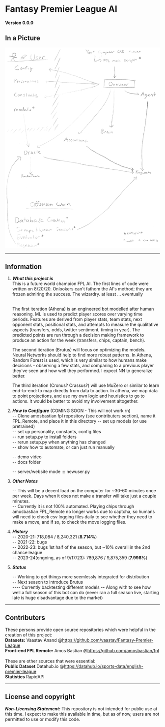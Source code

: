# Fantasy Premier League AI

**Version 0.0.0**

## In a Picture

![File Relations Picture](https://github.com/xflynx25/boring_uninteresting_repo/blob/main/Project_Diagram.png?raw=true "File Relations Visualizer")


---

## Information

1) ***What this project is*** </br>
    This is a future world champion FPL AI. The first lines of code were written on 8/20/20. Onlookers can't fathom the AI's method; they are frozen admiring the success. The wizardry. at least ... eventually
    
    <br/>The first iteration (Athena) is an engineered bot modelled after human reasoning. ML is used to predict player scores 
    over varying time periods. Features are derived from player stats, team stats, next opponent stats, 
    positional stats, and attempts to measure the qualitative aspects (transfers, odds, twitter sentiment, timing in year).
    The predicted points are run through a decision making framework to produce an action for the week (transfers, chips, captain, bench).  

    The second iteration (Brutus) will focus on optimizing the models. Neural Networks should help to find more robust patterns. In Athena, Random Forest is used, which is very similar to how humans make decisions - observing a few stats, and comparing to a previous player they've seen and how well they performed. I expect NN to generalize better.

    The third iteration (Cronus? Crassus?) will use MuZero or similar to learn end-to-end: to map directly from data to action. In athena, we map data to point projections, and use my own logic and heuristics to go to actions. It would be better to avoid my involvement altogether.

2) ***How to Configure*** (COMING SOON - This will not work rn)<br/>
    -- Clone amosbastian fpl repository (see contributers section), name it FPL_Remote, and place it in this directory
    -- set up models (or use pretrained)<br/>
    -- set up personality, constants, config files<br/>
    -- run setup.py to install folders<br/>
    -- rerun setup.py when anything has changed <br/>
    -- show how to automate, or can just run manually <br/>

    -- demo video <br/>
    -- docs folder<br/>
    
    -- server/website mode ::: newuser.py

3) ***Other Notes*** </br>

    -- This will be a decent load on the computer for ~30-60 minutes once per week. Days when it does
    not make a transfer will take just a couple minutes. <br/>
    -- Currently it is not 100% automated. Playing chips through amosbastian FPL_Remote no longer works due to captcha, so humans will need to check csv logging files daily to see whether they need to make a move, and if so, to check the move logging files. 


4) ***History*** </br>
    -- 2020-21: 718,084 / 8,240,321 (**8.714%**)</br>
    -- 2021-22: bugs</br>
    -- 2022-23: bugs 1st half of the season, but ~10% overall in the 2nd chance league</br> 
    -- 2023-24(ongoing, as of 9/17/23): 789,876 / 9,875,359 (**7.998%**) 


5) ***Status*** </br>

    -- Working to get things more seemlessly integrated for distribution <br/>
    -- Next season to introduce Brutus <br/>
    ---- Currently backtesting different models
    -- Along with to see how well a full season of this bot can do (never ran a full season live, starting late is huge disadvantage due to the market)<br/>

---

## Contributers
These persons provide open source repositories which were helpful in the creation of this project:<br/>
**Datasets:** Vaastav Anand  @<https://github.com/vaastav/Fantasy-Premier-League> <br/>
**Front-end FPL Remote:** Amos Bastian  @<https://github.com/amosbastian/fpl> <br/><br/>
These are other sources that were essential:<br/>
**Public Dataset** Datahub.io  @<https://datahub.io/sports-data/english-premier-league> <br/>
**Statistics** RapidAPI

---

## License and copyright

***Non-Licensing Statement:*** This repository is not intended for public use at this time. I expect to make this available in time, but as of now, users are not permitted to use or modify this code. 
